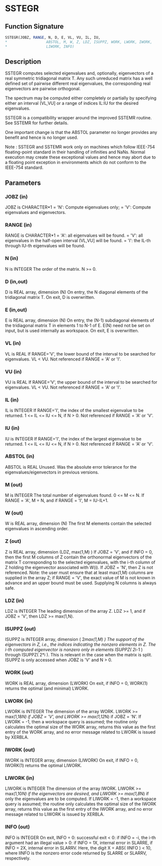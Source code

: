 # SSTEGR

## Function Signature

```fortran
SSTEGR(JOBZ, RANGE, N, D, E, VL, VU, IL, IU,
*                  ABSTOL, M, W, Z, LDZ, ISUPPZ, WORK, LWORK, IWORK,
*                  LIWORK, INFO)
```

## Description


 SSTEGR computes selected eigenvalues and, optionally, eigenvectors
 of a real symmetric tridiagonal matrix T. Any such unreduced matrix has
 a well defined set of pairwise different real eigenvalues, the corresponding
 real eigenvectors are pairwise orthogonal.

 The spectrum may be computed either completely or partially by specifying
 either an interval (VL,VU] or a range of indices IL:IU for the desired
 eigenvalues.

 SSTEGR is a compatibility wrapper around the improved SSTEMR routine.
 See SSTEMR for further details.

 One important change is that the ABSTOL parameter no longer provides any
 benefit and hence is no longer used.

 Note : SSTEGR and SSTEMR work only on machines which follow
 IEEE-754 floating-point standard in their handling of infinities and
 NaNs.  Normal execution may create these exceptional values and hence
 may abort due to a floating point exception in environments which
 do not conform to the IEEE-754 standard.

## Parameters

### JOBZ (in)

JOBZ is CHARACTER*1 = 'N': Compute eigenvalues only; = 'V': Compute eigenvalues and eigenvectors.

### RANGE (in)

RANGE is CHARACTER*1 = 'A': all eigenvalues will be found. = 'V': all eigenvalues in the half-open interval (VL,VU] will be found. = 'I': the IL-th through IU-th eigenvalues will be found.

### N (in)

N is INTEGER The order of the matrix. N >= 0.

### D (in,out)

D is REAL array, dimension (N) On entry, the N diagonal elements of the tridiagonal matrix T. On exit, D is overwritten.

### E (in,out)

E is REAL array, dimension (N) On entry, the (N-1) subdiagonal elements of the tridiagonal matrix T in elements 1 to N-1 of E. E(N) need not be set on input, but is used internally as workspace. On exit, E is overwritten.

### VL (in)

VL is REAL If RANGE='V', the lower bound of the interval to be searched for eigenvalues. VL < VU. Not referenced if RANGE = 'A' or 'I'.

### VU (in)

VU is REAL If RANGE='V', the upper bound of the interval to be searched for eigenvalues. VL < VU. Not referenced if RANGE = 'A' or 'I'.

### IL (in)

IL is INTEGER If RANGE='I', the index of the smallest eigenvalue to be returned. 1 <= IL <= IU <= N, if N > 0. Not referenced if RANGE = 'A' or 'V'.

### IU (in)

IU is INTEGER If RANGE='I', the index of the largest eigenvalue to be returned. 1 <= IL <= IU <= N, if N > 0. Not referenced if RANGE = 'A' or 'V'.

### ABSTOL (in)

ABSTOL is REAL Unused. Was the absolute error tolerance for the eigenvalues/eigenvectors in previous versions.

### M (out)

M is INTEGER The total number of eigenvalues found. 0 <= M <= N. If RANGE = 'A', M = N, and if RANGE = 'I', M = IU-IL+1.

### W (out)

W is REAL array, dimension (N) The first M elements contain the selected eigenvalues in ascending order.

### Z (out)

Z is REAL array, dimension (LDZ, max(1,M) ) If JOBZ = 'V', and if INFO = 0, then the first M columns of Z contain the orthonormal eigenvectors of the matrix T corresponding to the selected eigenvalues, with the i-th column of Z holding the eigenvector associated with W(i). If JOBZ = 'N', then Z is not referenced. Note: the user must ensure that at least max(1,M) columns are supplied in the array Z; if RANGE = 'V', the exact value of M is not known in advance and an upper bound must be used. Supplying N columns is always safe.

### LDZ (in)

LDZ is INTEGER The leading dimension of the array Z. LDZ >= 1, and if JOBZ = 'V', then LDZ >= max(1,N).

### ISUPPZ (out)

ISUPPZ is INTEGER array, dimension ( 2*max(1,M) ) The support of the eigenvectors in Z, i.e., the indices indicating the nonzero elements in Z. The i-th computed eigenvector is nonzero only in elements ISUPPZ( 2*i-1 ) through ISUPPZ( 2*i ). This is relevant in the case when the matrix is split. ISUPPZ is only accessed when JOBZ is 'V' and N > 0.

### WORK (out)

WORK is REAL array, dimension (LWORK) On exit, if INFO = 0, WORK(1) returns the optimal (and minimal) LWORK.

### LWORK (in)

LWORK is INTEGER The dimension of the array WORK. LWORK >= max(1,18*N) if JOBZ = 'V', and LWORK >= max(1,12*N) if JOBZ = 'N'. If LWORK = -1, then a workspace query is assumed; the routine only calculates the optimal size of the WORK array, returns this value as the first entry of the WORK array, and no error message related to LWORK is issued by XERBLA.

### IWORK (out)

IWORK is INTEGER array, dimension (LIWORK) On exit, if INFO = 0, IWORK(1) returns the optimal LIWORK.

### LIWORK (in)

LIWORK is INTEGER The dimension of the array IWORK. LIWORK >= max(1,10*N) if the eigenvectors are desired, and LIWORK >= max(1,8*N) if only the eigenvalues are to be computed. If LIWORK = -1, then a workspace query is assumed; the routine only calculates the optimal size of the IWORK array, returns this value as the first entry of the IWORK array, and no error message related to LIWORK is issued by XERBLA.

### INFO (out)

INFO is INTEGER On exit, INFO = 0: successful exit < 0: if INFO = -i, the i-th argument had an illegal value > 0: if INFO = 1X, internal error in SLARRE, if INFO = 2X, internal error in SLARRV. Here, the digit X = ABS( IINFO ) < 10, where IINFO is the nonzero error code returned by SLARRE or SLARRV, respectively.

